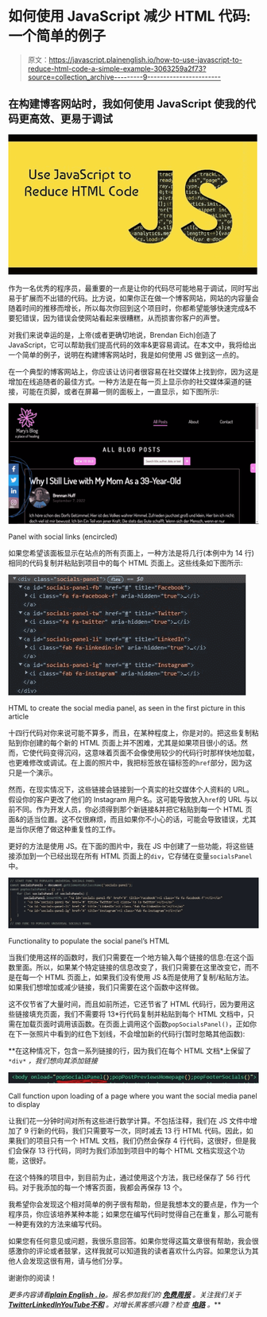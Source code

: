 # 如何使用 JavaScript 减少 HTML 代码:一个简单的例子

> 原文：<https://javascript.plainenglish.io/how-to-use-javascript-to-reduce-html-code-a-simple-example-3063259a2f73?source=collection_archive---------9----------------------->

## 在构建博客网站时，我如何使用 JavaScript 使我的代码更高效、更易于调试

![](img/191072792c72310a9d1818d74401f940.png)

作为一名优秀的程序员，最重要的一点是让你的代码尽可能地易于调试，同时写出易于扩展而不出错的代码。比方说，如果你正在做一个博客网站，网站的内容量会随着时间的推移而增长，所以每次你回到这个项目时，你都希望能够快速完成&不要犯错误，因为错误会使网站看起来很糟糕，从而损害你客户的声誉。

对我们来说幸运的是，上帝(或者更确切地说，Brendan Eich)创造了 JavaScript，它可以帮助我们提高代码的效率&更容易调试。在本文中，我将给出一个简单的例子，说明在构建博客网站时，我是如何使用 JS 做到这一点的。

在一个典型的博客网站上，你应该让访问者很容易在社交媒体上找到你，因为这是增加在线追随者的最佳方式。一种方法是在每一页上显示你的社交媒体渠道的链接，可能在页脚，或者在屏幕一侧的面板上，一直显示，如下图所示:

![](img/eaa35eb949a7da89242b7b591125e63c.png)

Panel with social links (encircled)

如果您希望该面板显示在站点的所有页面上，一种方法是将几行(本例中为 14 行)相同的代码复制并粘贴到项目中的每个 HTML 页面上。这些线条如下图所示:

![](img/a24ade276127ef5800065da84644f63e.png)

HTML to create the social media panel, as seen in the first picture in this article

十四行代码对你来说可能不算多，而且，在某种程度上，你是对的。把这些复制粘贴到你创建的每个新的 HTML 页面上并不困难，尤其是如果项目很小的话。然而，它使代码变得沉闷，这意味着页面不会像使用较少的代码行时那样快地加载，也更难修改或调试。在上面的照片中，我把标签放在锚标签的`href`部分，因为这只是一个演示。

然而，在现实情况下，这些链接会链接到一个真实的社交媒体个人资料的 URL。假设你的客户更改了他们的 Instagram 用户名。这可能导致放入`href`的 URL 与以前不同。作为开发人员，你必须得到那个新链接&并把它粘贴到每一个 HTML 页面&的适当位置。这不仅很麻烦，而且如果你不小心的话，可能会导致错误，尤其是当你厌倦了做这种重复性的工作。

更好的方法是使用 JS。在下面的图片中，我在 JS 中创建了一些功能，将这些链接添加到一个已经出现在所有 HTML 页面上的`div`，它存储在变量`socialsPanel`中。

![](img/e435486eab545e55c09c1fd19b64cf86.png)

Functionality to populate the social panel’s HTML

当我们使用这样的函数时，我们只需要在一个地方输入每个链接的信息:在这个函数里面。所以，如果某个特定链接的信息改变了，我们只需要在这里改变它，而不是在每一个 HTML 页面上，如果我们没有使用 JS &而是使用了复制/粘贴方法。如果我们想增加或减少链接，我们只需要在这个函数中这样做。

这不仅节省了大量时间，而且如前所述，它还节省了 HTML 代码行，因为要用这些链接填充页面，我们不需要将 13*行代码复制并粘贴到每个 HTML 文档中，只需在加载页面时调用该函数。在页面上调用这个函数`popSocialsPanel()`，正如你在下一张照片中看到的红色下划线，不会增加新的代码行(暂时忽略其他函数):

**在这种情况下，包含一系列链接的行，因为我们在每个 HTML 文档*上保留了 `*div*` *，我们想向其添加链接*

![](img/e1e5c3d6ae6ca39fb72c5ef8419a8645.png)

Call function upon loading of a page where you want the social media panel to display

让我们花一分钟时间对所有这些进行数学计算。不包括注释，我们在 JS 文件中增加了 9 行新的代码，我们只需要写一次，同时减去 13 行 HTML 代码。因此，如果我们的项目只有一个 HTML 文档，我们仍然会保存 4 行代码，这很好，但是我们会保存 13 行代码，同时为我们添加到项目中的每个 HTML 文档实现这个功能，这很好。

在这个特殊的项目中，到目前为止，通过使用这个方法，我已经保存了 56 行代码。对于我添加的每一个博客页面，我都会再保存 13 个。

我希望你会发现这个相对简单的例子很有帮助，但是我想本文的要点是，作为一个程序员，你应该培养某种本能；如果您在编写代码时觉得自己在重复，那么可能有一种更有效的方法来编写代码。

如果您有任何意见或问题，我很乐意回答。如果你觉得这篇文章很有帮助，我会很感激你的评论或者鼓掌，这样我就可以知道我的读者喜欢什么内容。如果您认为其他人会发现这很有用，请与他们分享。

谢谢你的阅读！

*更多内容请看*[***plain English . io***](https://plainenglish.io/)*。报名参加我们的* [***免费周报***](http://newsletter.plainenglish.io/) *。关注我们关于*[***Twitter***](https://twitter.com/inPlainEngHQ)[***LinkedIn***](https://www.linkedin.com/company/inplainenglish/)*[***YouTube***](https://www.youtube.com/channel/UCtipWUghju290NWcn8jhyAw)*[***不和***](https://discord.gg/GtDtUAvyhW) *。对增长黑客感兴趣？检查* [***电路***](https://circuit.ooo/) *。***